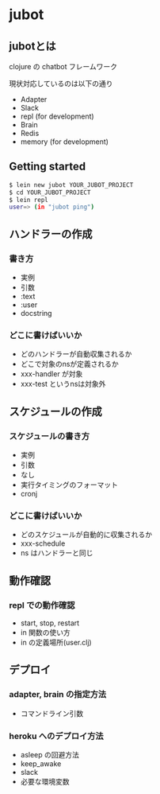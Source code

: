 # jubot

## jubotとは

clojure の chatbot フレームワーク

現状対応しているのは以下の通り

 * Adapter
  * Slack
  * repl (for development)
 * Brain
  * Redis
  * memory (for development)


## Getting started

```sh
$ lein new jubot YOUR_JUBOT_PROJECT
$ cd YOUR_JUBOT_PROJECT
$ lein repl
user=> (in "jubot ping")
```

## ハンドラーの作成
### 書き方
 * 実例
 * 引数
  * :text
  * :user
 * docstring

### どこに書けばいいか
 * どのハンドラーが自動収集されるか
  * どこで対象のnsが定義されるか
  * xxx-handler が対象
  * xxx-test というnsは対象外

## スケジュールの作成
### スケジュールの書き方
 * 実例
 * 引数
  * なし
 * 実行タイミングのフォーマット
  * cronj

### どこに書けばいいか
 * どのスケジュールが自動的に収集されるか
  * xxx-schedule
  * ns はハンドラーと同じ

## 動作確認
### repl での動作確認
 * start, stop, restart
 * in 関数の使い方
  * in の定義場所(user.clj)

## デプロイ
### adapter, brain の指定方法
 * コマンドライン引数

### heroku へのデプロイ方法
 * asleep の回避方法
  * keep_awake
 * slack
  * 必要な環境変数
